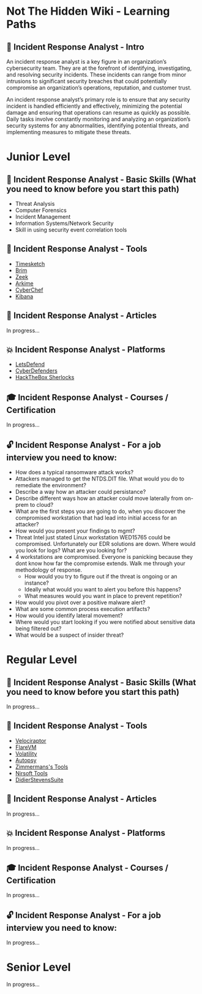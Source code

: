 # Not The Hidden Wiki - Learning Paths

👋 Incident Response Analyst - Intro
-----
An incident response analyst is a key figure in an organization’s cybersecurity team. They are at the forefront of identifying, investigating, and resolving security incidents. These incidents can range from minor intrusions to significant security breaches that could potentially compromise an organization’s operations, reputation, and customer trust.

An incident response analyst’s primary role is to ensure that any security incident is handled efficiently and effectively, minimizing the potential damage and ensuring that operations can resume as quickly as possible. Daily tasks involve constantly monitoring and analyzing an organization’s security systems for any abnormalities, identifying potential threats, and implementing measures to mitigate these threats.

# Junior Level

💪 Incident Response Analyst - Basic Skills (What you need to know before you start this path)
-----
- Threat Analysis
- Computer Forensics
- Incident Management
- Information Systems/Network Security
- Skill in using security event correlation tools


🔧 Incident Response Analyst - Tools
-----
- [Timesketch](https://github.com/google/timesketch)
- [Brim](https://www.brimdata.io/download/)
- [Zeek](https://zeek.org/)
- [Arkime](https://arkime.com/)
- [CyberChef](https://gchq.github.io/CyberChef/)
- [Kibana](https://www.elastic.co/kibana)


📰 Incident Response Analyst - Articles
-----
In progress...


💥 Incident Response Analyst - Platforms
-----
- [LetsDefend](https://www.letsdefend.io/)
- [CyberDefenders](https://cyberdefenders.org/)
- [HackTheBox Sherlocks](https://app.hackthebox.com/sherlocks)

🎓 Incident Response Analyst - Courses / Certification
-----
In progress...


🔓 Incident Response Analyst - For a job interview you need to know:
-----
- How does a typical ransomware attack works?
- Attackers managed to get the NTDS.DIT file. What would you do to remediate the environment?
- Describe a way how an attacker could persistance?
- Describe different ways how an attacker could move laterally from on-prem to cloud?
- What are the first steps you are going to do, when you discover the compromised workstation that had lead into initial access for an attacker?
- How would you present your findings to mgmt?
- Threat Intel just stated Linux workstation WED15765 could be compromised. Unfortunately our EDR solutions are down. Where would you look for logs? What are you looking for?
- 4 workstations are compromised. Everyone is panicking because they dont know how far the compromise extends. Walk me through your methodology of response. 
    - How would you try to figure out if the threat is ongoing or an instance?
    - Ideally what would you want to alert you before this happens?
    - What measures would you want in place to prevent repetition?
- How would you pivot over a positive malware alert?
- What are some common process execution artifacts?
- How would you identify lateral movement?
- Where would you start looking if you were notified about sensitive data being filtered out?
- What would be a suspect of insider threat?

# Regular Level

💪 Incident Response Analyst - Basic Skills (What you need to know before you start this path)
-----
In progress...


🔧 Incident Response Analyst - Tools
-----
- [Velociraptor](https://github.com/Velocidex/velociraptor)
- [FlareVM](https://github.com/mandiant/flare-vm)
- [Volatility](https://github.com/volatilityfoundation/volatility)
- [Autopsy](https://www.autopsy.com/)
- [Zimmermans's Tools](https://ericzimmerman.github.io/#!index.md)
- [Nirsoft Tools](https://www.nirsoft.net/)
- [DidierStevensSuite](DidierStevensSuite)

📰 Incident Response Analyst - Articles
-----
In progress...


💥 Incident Response Analyst - Platforms
-----
In progress...

🎓 Incident Response Analyst - Courses / Certification
-----
In progress...


🔓 Incident Response Analyst - For a job interview you need to know:
-----
In progress...

# Senior Level

In progress...


